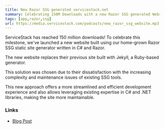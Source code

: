 ```yaml
---
title: New Razor SSG generated servicestack.net
summary: Celebrating 150M Downloads with a new Razor SSG generated Website
tags: [app,razor,ssg]
url: https://media.servicestack.com/podcasts/new_razor_ssg_website.mp3   
---
```


ServiceStack has reached 150 million downloads! To celebrate this milestone, we've launched 
a new website built using our home-grown Razor SSG static site generator written in C# and Razor. 

The new website replaces their previous site built with Jekyll, a Ruby-based generator. 

This solution was chosen due to their dissatisfaction with the increasing complexity 
and maintenance issues of existing SSG tools. 

This new approach offers a more streamlined and efficient development experience and also allows 
leveraging existing expertise in C# and .NET libraries, making the site more maintainable.

### Links

- [Blog Post](/posts/new_razor_ssg_website)
